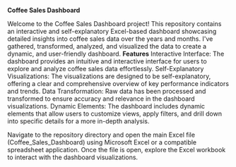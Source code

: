 **Coffee Sales Dashboard**

Welcome to the Coffee Sales Dashboard project! This repository contains an interactive and self-explanatory Excel-based dashboard showcasing detailed insights into coffee sales data over the years and months. I've gathered, transformed, analyzed, and visualized the data to create a dynamic, and user-friendly dashboard.
**Features**
Interactive Interface: The dashboard provides an intuitive and interactive interface for users to explore and analyze coffee sales data effortlessly.
Self-Explanatory Visualizations: The visualizations are designed to be self-explanatory, offering a clear and comprehensive overview of key performance indicators and trends.
Data Transformation: Raw data has been processed and transformed to ensure accuracy and relevance in the dashboard visualizations.
Dynamic Elements: The dashboard includes dynamic elements that allow users to customize views, apply filters, and drill down into specific details for a more in-depth analysis.

Navigate to the repository directory and open the main Excel file (Coffee_Sales_Dashboard) using Microsoft Excel or a compatible spreadsheet application.
Once the file is open, explore the Excel workbook to interact with the dashboard visualizations.
